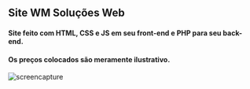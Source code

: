 ## Site WM Soluções Web

#### Site feito com HTML, CSS e JS em seu front-end e PHP para seu back-end. 
#### Os preços colocados são meramente ilustrativo.


![screencapture](https://user-images.githubusercontent.com/64854811/150435694-a2faad54-9e6c-4b3d-a404-f76e2d3daa65.png)
